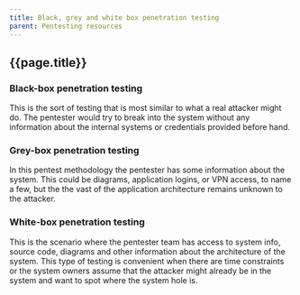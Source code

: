 ```yaml
---
title: Black, grey and white box penetration testing
parent: Pentesting resources
---
```


## {{page.title}}

### Black-box penetration testing

This is the sort of testing that is most similar to what a real attacker might do. The pentester would try to break into the system without any information about the internal systems or credentials provided before hand.

### Grey-box penetration testing

In this pentest methodology the pentester has some information about the system. This could be diagrams, application logins, or VPN access, to name a few, but the the vast of the application architecture remains unknown to the attacker.

### White-box penetration testing

This is the scenario where the pentester team has access to system info, source code, diagrams and other information about the architecture of the system. This type of testing is convenient when there are time constraints or the system owners assume that the attacker might already be in the system and want to spot where the system hole is.
